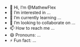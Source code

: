 - 👋 Hi, I’m @MathewFlex
- 👀 I’m interested in ...
- 🌱 I’m currently learning ...
- 💞️ I’m looking to collaborate on ...
- 📫 How to reach me ...
- 😄 Pronouns: ...
- ⚡ Fun fact: ...

<!---
MathewFlex/MathewFlex is a ✨ special ✨ repository because its `README.md` (this file) appears on your GitHub profile.
You can click the Preview link to take a look at your changes.
--->
